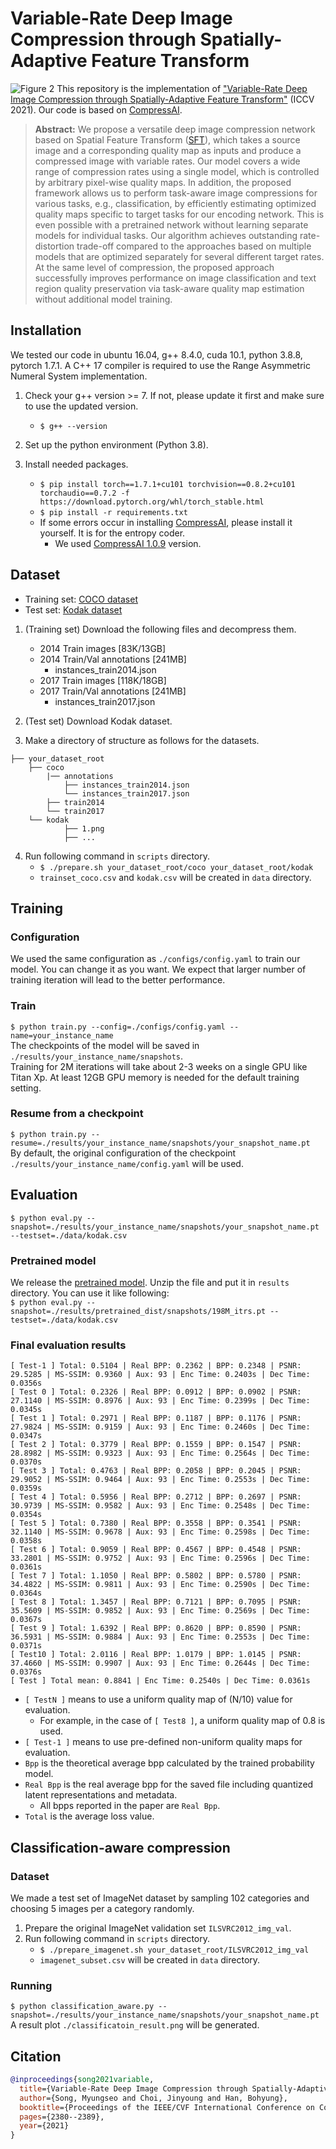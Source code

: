 # Variable-Rate Deep Image Compression through Spatially-Adaptive Feature Transform
![Figure 2](./assets/compressed_images_with_various_qmaps.svg)
This repository is the implementation of ["Variable-Rate Deep Image Compression through Spatially-Adaptive Feature Transform"](https://arxiv.org/abs/2108.09551) (ICCV 2021).
Our code is based on [CompressAI](https://github.com/InterDigitalInc/CompressAI).

> **Abstract:** 
>We propose a versatile deep image compression network based on Spatial Feature Transform ([SFT](https://arxiv.org/abs/1804.02815)), which takes a source image and a corresponding quality map as inputs and produce a compressed image with variable rates. 
>Our model covers a wide range of compression rates using a single model, which is controlled by arbitrary pixel-wise quality maps. 
>In addition, the proposed framework allows us to perform task-aware image compressions for various tasks, e.g., classification, by efficiently estimating optimized quality maps specific to target tasks for our encoding network. 
>This is even possible with a pretrained network without learning separate models for individual tasks. 
>Our algorithm achieves outstanding rate-distortion trade-off compared to the approaches based on multiple models that are optimized separately for several different target rates. 
>At the same level of compression, the proposed approach successfully improves performance on image classification and text region quality preservation via task-aware quality map estimation without additional model training. 


## Installation
We tested our code in ubuntu 16.04, g++ 8.4.0, cuda 10.1, python 3.8.8, pytorch 1.7.1.
A C++ 17 compiler is required to use the Range Asymmetric Numeral System implementation.

1. Check your g++ version >= 7. If not, please update it first and make sure to use the updated version.
    - `$ g++ --version`

2. Set up the python environment (Python 3.8).
    
3. Install needed packages.
    - `$ pip install torch==1.7.1+cu101 torchvision==0.8.2+cu101 torchaudio==0.7.2 -f https://download.pytorch.org/whl/torch_stable.html`
    - `$ pip install -r requirements.txt`
    - If some errors occur in installing [CompressAI](https://github.com/InterDigitalInc/CompressAI), please install it yourself. 
    It is for the entropy coder.
        - We used [CompressAI 1.0.9](https://github.com/micmic123/CompressAI) version.

## Dataset
- Training set: [COCO dataset](https://cocodataset.org/#download)
- Test set: [Kodak dataset](http://r0k.us/graphics/kodak/)

1. (Training set) Download the following files and decompress them.
    - 2014 Train images [83K/13GB]
    - 2014 Train/Val annotations [241MB]
        - instances_train2014.json
    - 2017 Train images [118K/18GB]
    - 2017 Train/Val annotations [241MB]
        - instances_train2017.json

2. (Test set) Download Kodak dataset.
3. Make a directory of structure as follows for the datasets.
```
├── your_dataset_root
    ├── coco
        |── annotations
            ├── instances_train2014.json
            └── instances_train2017.json
        ├── train2014
        └── train2017
    └── kodak
            ├── 1.png
            ├── ...
```
4. Run following command in `scripts` directory.
    - `$ ./prepare.sh your_dataset_root/coco your_dataset_root/kodak`
    - `trainset_coco.csv` and `kodak.csv` will be created in `data` directory.

## Training
### Configuration
We used the same configuration as `./configs/config.yaml` to train our model.
You can change it as you want.
We expect that larger number of training iteration will lead to the better performance.

### Train
`$ python train.py --config=./configs/config.yaml --name=your_instance_name` \
The checkpoints of the model will be saved in `./results/your_instance_name/snapshots`. \
Training for 2M iterations will take about 2-3 weeks on a single GPU like Titan Xp.
At least 12GB GPU memory is needed for the default training setting.

### Resume from a checkpoint
`$ python train.py --resume=./results/your_instance_name/snapshots/your_snapshot_name.pt` \
By default, the original configuration of the checkpoint `./results/your_instance_name/config.yaml` will be used.

## Evaluation
`$ python eval.py --snapshot=./results/your_instance_name/snapshots/your_snapshot_name.pt --testset=./data/kodak.csv`

### Pretrained model
We release the [pretrained model](https://drive.google.com/file/d/1pLychHGv4PWCHB5fJrjUkQTleIZ40RkY/view?usp=sharing).
Unzip the file and put it in `results` directory.
You can use it like following: \
`$ python eval.py --snapshot=./results/pretrained_dist/snapshots/198M_itrs.pt --testset=./data/kodak.csv`


### Final evaluation results
```
[ Test-1 ] Total: 0.5104 | Real BPP: 0.2362 | BPP: 0.2348 | PSNR: 29.5285 | MS-SSIM: 0.9360 | Aux: 93 | Enc Time: 0.2403s | Dec Time: 0.0356s
[ Test 0 ] Total: 0.2326 | Real BPP: 0.0912 | BPP: 0.0902 | PSNR: 27.1140 | MS-SSIM: 0.8976 | Aux: 93 | Enc Time: 0.2399s | Dec Time: 0.0345s
[ Test 1 ] Total: 0.2971 | Real BPP: 0.1187 | BPP: 0.1176 | PSNR: 27.9824 | MS-SSIM: 0.9159 | Aux: 93 | Enc Time: 0.2460s | Dec Time: 0.0347s
[ Test 2 ] Total: 0.3779 | Real BPP: 0.1559 | BPP: 0.1547 | PSNR: 28.8982 | MS-SSIM: 0.9323 | Aux: 93 | Enc Time: 0.2564s | Dec Time: 0.0370s
[ Test 3 ] Total: 0.4763 | Real BPP: 0.2058 | BPP: 0.2045 | PSNR: 29.9052 | MS-SSIM: 0.9464 | Aux: 93 | Enc Time: 0.2553s | Dec Time: 0.0359s
[ Test 4 ] Total: 0.5956 | Real BPP: 0.2712 | BPP: 0.2697 | PSNR: 30.9739 | MS-SSIM: 0.9582 | Aux: 93 | Enc Time: 0.2548s | Dec Time: 0.0354s
[ Test 5 ] Total: 0.7380 | Real BPP: 0.3558 | BPP: 0.3541 | PSNR: 32.1140 | MS-SSIM: 0.9678 | Aux: 93 | Enc Time: 0.2598s | Dec Time: 0.0358s
[ Test 6 ] Total: 0.9059 | Real BPP: 0.4567 | BPP: 0.4548 | PSNR: 33.2801 | MS-SSIM: 0.9752 | Aux: 93 | Enc Time: 0.2596s | Dec Time: 0.0361s
[ Test 7 ] Total: 1.1050 | Real BPP: 0.5802 | BPP: 0.5780 | PSNR: 34.4822 | MS-SSIM: 0.9811 | Aux: 93 | Enc Time: 0.2590s | Dec Time: 0.0364s
[ Test 8 ] Total: 1.3457 | Real BPP: 0.7121 | BPP: 0.7095 | PSNR: 35.5609 | MS-SSIM: 0.9852 | Aux: 93 | Enc Time: 0.2569s | Dec Time: 0.0367s
[ Test 9 ] Total: 1.6392 | Real BPP: 0.8620 | BPP: 0.8590 | PSNR: 36.5931 | MS-SSIM: 0.9884 | Aux: 93 | Enc Time: 0.2553s | Dec Time: 0.0371s
[ Test10 ] Total: 2.0116 | Real BPP: 1.0179 | BPP: 1.0145 | PSNR: 37.4660 | MS-SSIM: 0.9907 | Aux: 93 | Enc Time: 0.2644s | Dec Time: 0.0376s
[ Test ] Total mean: 0.8841 | Enc Time: 0.2540s | Dec Time: 0.0361s
```

- `[ TestN ]` means to use a uniform quality map of (N/10) value for evaluation. 
    - For example, in the case of `[ Test8 ]`, a uniform quality map of 0.8 is used.
- `[ Test-1 ]` means to use pre-defined non-uniform quality maps for evaluation.
- `Bpp` is the theoretical average bpp calculated by the trained probability model.
- `Real Bpp` is the real average bpp for the saved file including quantized latent representations and metadata.
    - All bpps reported in the paper are `Real Bpp`.
- `Total` is the average loss value.

## Classification-aware compression
### Dataset
We made a test set of ImageNet dataset by sampling 102 categories and choosing 5 images per a category randomly.
1. Prepare the original ImageNet validation set `ILSVRC2012_img_val`.
2. Run following command in `scripts` directory.
    - `$ ./prepare_imagenet.sh your_dataset_root/ILSVRC2012_img_val`
    - `imagenet_subset.csv` will be created in `data` directory.

### Running
`$ python classification_aware.py --snapshot=./results/your_instance_name/snapshots/your_snapshot_name.pt` \
A result plot `./classificatoin_result.png` will be generated.

## Citation
```bibtex
@inproceedings{song2021variable,
  title={Variable-Rate Deep Image Compression through Spatially-Adaptive Feature Transform},
  author={Song, Myungseo and Choi, Jinyoung and Han, Bohyung},
  booktitle={Proceedings of the IEEE/CVF International Conference on Computer Vision},
  pages={2380--2389},
  year={2021}
}
```
